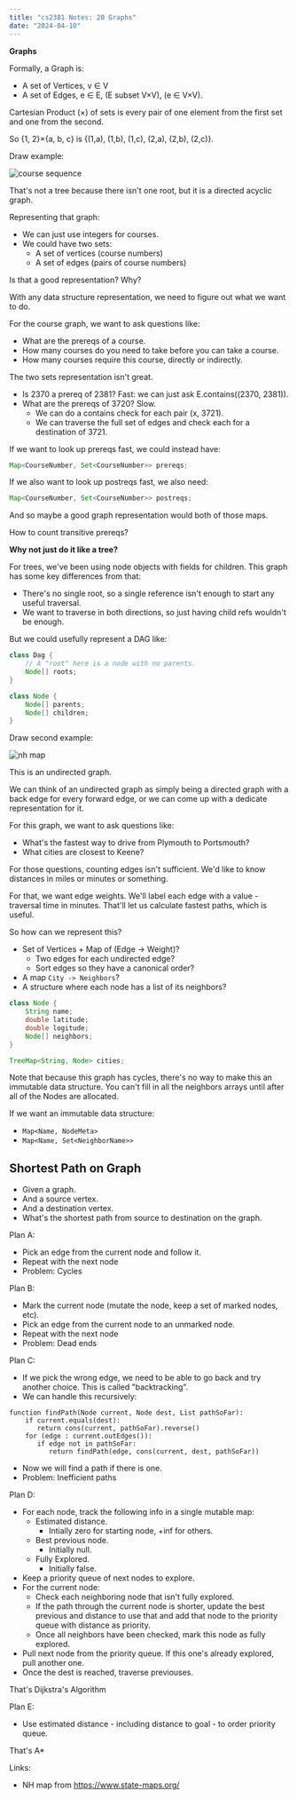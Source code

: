 ```yaml
---
title: "cs2381 Notes: 20 Graphs"
date: "2024-04-10"
---
```



**Graphs**

Formally, a Graph is:

 - A set of Vertices, v ∈ V
 - A set of Edges, e ∈ E, (E subset V×V), (e ∈ V×V).

Cartesian Product (×) of sets is every pair of one element from the
first set and one from the second.

So {1, 2}×{a, b, c} is {(1,a), (1,b), (1,c), (2,a), (2,b), (2,c)}.

Draw example:

![course sequence](
  https://homework.quest/classes/2023-09/cs2381/notes/images/course-seq-2023.svg)

That's not a tree because there isn't one root, but it is a directed
acyclic graph.

Representing that graph:

 - We can just use integers for courses.
 - We could have two sets:
   - A set of vertices (course numbers)
   - A set of edges (pairs of course numbers)

Is that a good representation? Why?

With any data structure representation, we need to figure out
what we want to do.

For the course graph, we want to ask questions like:

 - What are the prereqs of a course.
 - How many courses do you need to take before you can take
   a course.
 - How many courses require this course, directly or indirectly.

The two sets representation isn't great.

 - Is 2370 a prereq of 2381? Fast: we can just ask E.contains((2370, 2381)).
 - What are the prereqs of 3720? Slow.
   - We can do a contains check for each pair (x, 3721).
   - We can traverse the full set of edges and check each for a destination
     of 3721.

If we want to look up prereqs fast, we could instead have:

```java
Map<CourseNumber, Set<CourseNumber>> prereqs;
```

If we also want to look up postreqs fast, we also need:

```java
Map<CourseNumber, Set<CourseNumber>> postreqs;
```

And so maybe a good graph representation would both of those maps.

How to count transitive prereqs?

**Why not just do it like a tree?**

For trees, we've been using node objects with fields for children.
This graph has some key differences from that:

 - There's no single root, so a single reference isn't enough to
   start any useful traversal.
 - We want to traverse in both directions, so just having child refs
   wouldn't be enough.

But we could usefully represent a DAG like:

```java
class Dag {
    // A "root" here is a node with no parents.
    Node[] roots;
}

class Node {
    Node[] parents;
    Node[] children;
}
```

Draw second example:

![nh map](../images/new-hampshire-road-map.gif)

This is an undirected graph.

We can think of an undirected graph as simply being a directed graph
with a back edge for every forward edge, or we can come up with a
dedicate representation for it.

For this graph, we want to ask questions like:

 - What's the fastest way to drive from Plymouth to Portsmouth?
 - What cities are closest to Keene?

For those questions, counting edges isn't sufficient. We'd like to
know distances in miles or minutes or something.

For that, we want edge weights. We'll label each edge with a value -
traversal time in minutes. That'll let us calculate fastest paths,
which is useful.

So how can we represent this?

 - Set of Vertices + Map of (Edge -> Weight)?
   - Two edges for each undirected edge?
   - Sort edges so they have a canonical order?
 - A map ```City -> Neighbors```?
 - A structure where each node has a list of its neighbors?

```java
class Node {
    String name;
    double latitude;
    double logitude;
    Node[] neighbors;
}

TreeMap<String, Node> cities;
```

Note that because this graph has cycles, there's no way to make this
an immutable data structure. You can't fill in all the neighbors
arrays until after all of the Nodes are allocated.

If we want an immutable data structure:

 - ```Map<Name, NodeMeta>```
 - ```Map<Name, Set<NeighborName>>```


## Shortest Path on Graph

 - Given a graph.
 - And a source vertex.
 - And a destination vertex.
 - What's the shortest path from source to destination on the graph.

Plan A:

 - Pick an edge from the current node and follow it.
 - Repeat with the next node
 - Problem: Cycles

Plan B:

 - Mark the current node (mutate the node, keep a set of marked nodes, etc).
 - Pick an edge from the current node to an unmarked node.
 - Repeat with the next node
 - Problem: Dead ends

Plan C:

 - If we pick the wrong edge, we need to be able to go back and try another
   choice. This is called "backtracking".
 - We can handle this recursively:

```
function findPath(Node current, Node dest, List pathSoFar):
    if current.equals(dest):
       return cons(current, pathSoFar).reverse()
    for (edge : current.outEdges()):
       if edge not in pathSoFar:
          return findPath(edge, cons(current, dest, pathSoFar))
```
  
 - Now we will find a path if there is one.
 - Problem: Inefficient paths

Plan D:

 - For each node, track the following info in a single mutable map:
   - Estimated distance.
     - Intially zero for starting node, +inf for others.
   - Best previous node.
     - Initially null.
   - Fully Explored.
     - Initially false.
 - Keep a priority queue of next nodes to explore.
 - For the current node:
   - Check each neighboring node that isn't fully explored.
   - If the path through the current node is shorter, update
     the best previous and distance to use that and add that
     node to the priority queue with distance as priority.
   - Once all neighbors have been checked, mark this node as
     fully explored.
 - Pull next node from the priority queue. If this one's already
   explored, pull another one.
 - Once the dest is reached, traverse previouses.

That's Dijkstra's Algorithm

Plan E:

 - Use estimated distance - including distance to goal - to order
   priority queue.
   
That's A*


Links:

 - NH map from https://www.state-maps.org/
